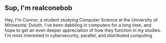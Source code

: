 ## Sup, I'm realconebob

Hey, I'm Connor, a student studying Computer Science at the University of Minnesota: Duluth. I've been dabbling in computers for a long time, and hope to get an even deeper appreciation of how they function in my studies. I'm most interested in cybersecurity, parallel, and distributed computing

<!--
**realconebob/realconebob** is a ✨ _special_ ✨ repository because its `README.md` (this file) appears on your GitHub profile.

Here are some ideas to get you started:

- 🔭 I’m currently working on ...
- 🌱 I’m currently learning ...
- 👯 I’m looking to collaborate on ...
- 🤔 I’m looking for help with ...
- 💬 Ask me about ...
- 📫 How to reach me: ...
- 😄 Pronouns: ...
- ⚡ Fun fact: ...
-->
